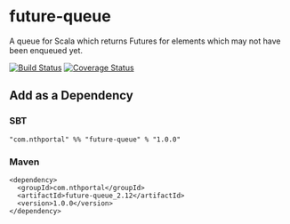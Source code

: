 # future-queue
A queue for Scala which returns Futures for elements which may not have been enqueued yet.

[![Build Status](https://travis-ci.org/NthPortal/future-queue.svg?branch=master)](https://travis-ci.org/NthPortal/future-queue)
[![Coverage Status](https://coveralls.io/repos/github/NthPortal/future-queue/badge.svg?branch=queue)](https://coveralls.io/github/NthPortal/future-queue?branch=queue)


## Add as a Dependency

### SBT
```
"com.nthportal" %% "future-queue" % "1.0.0"
```

### Maven
```
<dependency>
  <groupId>com.nthportal</groupId>
  <artifactId>future-queue_2.12</artifactId>
  <version>1.0.0</version>
</dependency>
```
